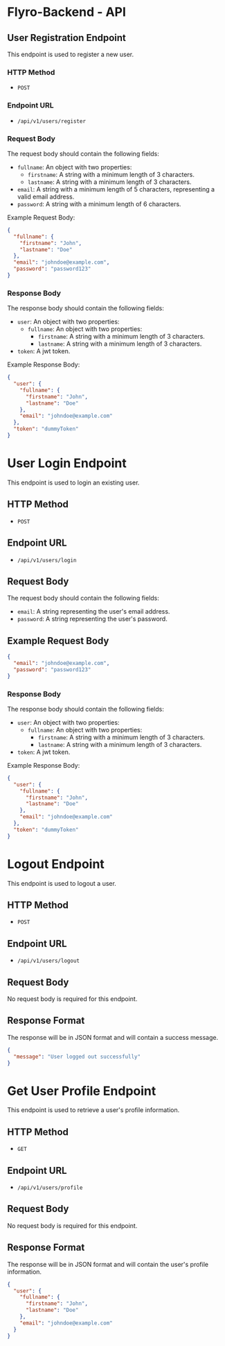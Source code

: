 # Flyro-Backend - API

## User Registration Endpoint

This endpoint is used to register a new user.

### HTTP Method

- `POST`

### Endpoint URL

- `/api/v1/users/register`

### Request Body

The request body should contain the following fields:

- `fullname`: An object with two properties:
  - `firstname`: A string with a minimum length of 3 characters.
  - `lastname`: A string with a minimum length of 3 characters.
- `email`: A string with a minimum length of 5 characters, representing a valid email address.
- `password`: A string with a minimum length of 6 characters.

Example Request Body:

```json
{
  "fullname": {
    "firstname": "John",
    "lastname": "Doe"
  },
  "email": "johndoe@example.com",
  "password": "password123"
}
```

### Response Body

The response body should contain the following fields:

- `user`: An object with two properties:
  - `fullname`: An object with two properties:
    - `firstname`: A string with a minimum length of 3 characters.
    - `lastname`: A string with a minimum length of 3 characters.
- `token`: A jwt token.

Example Response Body:

```json
{
  "user": {
    "fullname": {
      "firstname": "John",
      "lastname": "Doe"
    },
    "email": "johndoe@example.com"
  },
  "token": "dummyToken"
}
```

# User Login Endpoint

This endpoint is used to login an existing user.

## HTTP Method

- `POST`

## Endpoint URL

- `/api/v1/users/login`

## Request Body

The request body should contain the following fields:

- `email`: A string representing the user's email address.
- `password`: A string representing the user's password.

## Example Request Body

```json
{
  "email": "johndoe@example.com",
  "password": "password123"
}
```

### Response Body

The response body should contain the following fields:

- `user`: An object with two properties:
  - `fullname`: An object with two properties:
    - `firstname`: A string with a minimum length of 3 characters.
    - `lastname`: A string with a minimum length of 3 characters.
- `token`: A jwt token.

Example Response Body:

```json
{
  "user": {
    "fullname": {
      "firstname": "John",
      "lastname": "Doe"
    },
    "email": "johndoe@example.com"
  },
  "token": "dummyToken"
}
```

# Logout Endpoint

This endpoint is used to logout a user.

## HTTP Method

- `POST`

## Endpoint URL

- `/api/v1/users/logout`

## Request Body

No request body is required for this endpoint.

## Response Format

The response will be in JSON format and will contain a success message.

```json
{
  "message": "User logged out successfully"
}
```

# Get User Profile Endpoint

This endpoint is used to retrieve a user's profile information.

## HTTP Method

- `GET`

## Endpoint URL

- `/api/v1/users/profile`

## Request Body

No request body is required for this endpoint.

## Response Format

The response will be in JSON format and will contain the user's profile information.

```json
{
  "user": {
    "fullname": {
      "firstname": "John",
      "lastname": "Doe"
    },
    "email": "johndoe@example.com"
  }
}
```
